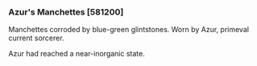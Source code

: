 ### Azur's Manchettes [581200]

Manchettes corroded by blue-green glintstones. Worn by Azur, primeval current sorcerer.

Azur had reached a near-inorganic state.